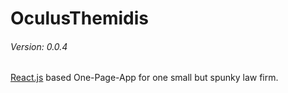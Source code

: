 # OculusThemidis
###### Version: 0.0.4

[React.js](https://facebook.github.io/react/) based One-Page-App for one small but spunky law firm.


